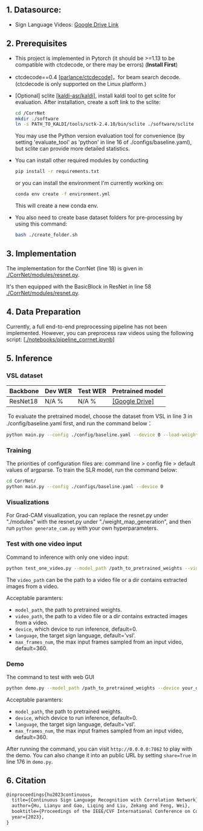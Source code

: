 ## 1. Datasource:
- Sign Language Videos: [Google Drive Link](https://drive.google.com/drive/folders/1ZiUbFvpKDWkTW5HMPRXPXpP0_N5kX7Zs?usp=sharing)

## 2. Prerequisites

- This project is implemented in Pytorch (it should be >=1.13 to be compatible with ctcdecode, or there may be errors) (**Install First**)

- ctcdecode==0.4 [[parlance/ctcdecode]](https://github.com/parlance/ctcdecode)，for beam search decode. (ctcdecode is only supported on the Linux platform.)

- [Optional] sclite [[kaldi-asr/kaldi]](https://github.com/kaldi-asr/kaldi), install kaldi tool to get sclite for evaluation. After installation, create a soft link to the sclite: 
  ```bash
  cd /CorrNet
  mkdir ./software
  ln -s PATH_TO_KALDI/tools/sctk-2.4.10/bin/sclite ./software/sclite
  ```

   You may use the Python version evaluation tool for convenience (by setting 'evaluate_tool' as 'python' in line 16 of ./configs/baseline.yaml), but sclite can provide more detailed statistics.

- You can install other required modules by conducting 
   ``` bash
  pip install -r requirements.txt
   ```
  or you can install the environment I'm currently working on:
    ```bash
    conda env create -f environment.yml
    ```
  This will create a new conda env.

- You also need to create base dataset folders for pre-processing by using this command:
  ```bash
  bash ./create_folder.sh
  ```

## 3. Implementation
The implementation for the CorrNet (line 18) is given in [./CorrNet/modules/resnet.py](https://github.com/martinvalentine/CSLR-VSL/blob/main/CorrNet/modules/resnet.py).  

It's then equipped with the BasicBlock in ResNet in line 58 [./CorrNet/modules/resnet.py](https://github.com/martinvalentine/CSLR-VSL/blob/main/CorrNet/modules/resnet.py).

## 4. Data Preparation
Currently, a full end-to-end preprocessing pipeline has not been implemented. However, you can preprocess raw videos using the following script:
[[./notebooks/pipeline_corrnet.ipynb](https://github.com/martinvalentine/CSLR-VSL/blob/main/notebooks/base_lstm_model_exp.ipynb)]

## 5. Inference

### VSL dataset

| Backbone | Dev WER  | Test WER  | Pretrained model                                            |
| -------- | ---------- | ----------- | --- |
| ResNet18 | N/A %       | N/A %        | [[Google Drive]]()                                    |


​	To evaluate the pretrained model, choose the dataset from VSL in line 3 in ./config/baseline.yaml first, and run the command below：   
```bash
python main.py --config ./config/baseline.yaml --device 0 --load-weights path_to_weight.pt --phase test
```


### Training

The priorities of configuration files are: command line > config file > default values of argparse. To train the SLR model, run the command below:
```bash
cd CorrNet/
python main.py --config ./configs/baseline.yaml --device 0
```

### Visualizations
For Grad-CAM visualization, you can replace the resnet.py under "./modules" with the resnet.py under "./weight_map_generation", and then run ```python generate_cam.py``` with your own hyperparameters.

### Test with one video input
Command to inference with only one video input:

```bash
python test_one_video.py --model_path /path_to_pretrained_weights --video_path /path_to_your_video --device your_device
```

The `video_path` can be the path to a video file or a dir contains extracted images from a video.

Acceptable paramters:
- `model_path`, the path to pretrained weights.
- `video_path`, the path to a video file or a dir contains extracted images from a video.
- `device`, which device to run inference, default=0.
- `language`, the target sign language, default='vsl'.
- `max_frames_num`, the max input frames sampled from an input video, default=360.

### Demo
The command to test with web GUI
```bash
python demo.py --model_path /path_to_pretrained_weights --device your_device
```

Acceptable paramters:
- `model_path`, the path to pretrained weights.
- `device`, which device to run inference, default=0.
- `language`, the target sign language, default='vsl'.
- `max_frames_num`, the max input frames sampled from an input video, default=360.

After running the command, you can visit `http://0.0.0.0:7862` to play with the demo. You can also change it into an public URL by setting `share=True` in line 176 in `demo.py`.

## 6. Citation
```latex
@inproceedings{hu2023continuous,
  title={Continuous Sign Language Recognition with Correlation Network},
  author={Hu, Lianyu and Gao, Liqing and Liu, Zekang and Feng, Wei},
  booktitle={Proceedings of the IEEE/CVF International Conference on Computer Vision},
  year={2023},
}
```
